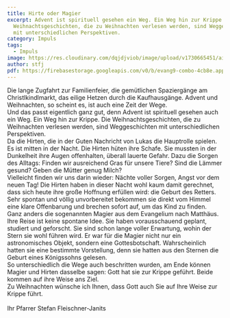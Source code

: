 ```yaml
---
title: Hirte oder Magier
excerpt: Advent ist spirituell gesehen ein Weg. Ein Weg hin zur Krippe. Die
  Weihnachtsgeschichten, die zu Weihnachten verlesen werden, sind Weggeschichten
  mit unterschiedlichen Perspektiven.
category: Impuls
tags:
  - Impuls
image: https://res.cloudinary.com/dqjdjviob/image/upload/v1730665451/airport-2373727_900x600_na2qjx.jpg
author: stfj
pdf: https://firebasestorage.googleapis.com/v0/b/evang9-combo-4cb8e.appspot.com/o/zeitung%2FGemeindezeitung202409.pdf?alt=media&token=22c2e2ef-5389-47ab-8f1d-d7f304d26e5f
---
```

Die lange Zugfahrt zur Familienfeier, die gemütlichen
Spaziergänge am Christlkindlmarkt, das eilige Hetzen
durch die Kaufhausgänge. Advent und Weihnachten,
so scheint es, ist auch eine Zeit der Wege.<br/>
Und das passt eigentlich ganz gut, denn Advent ist
spirituell gesehen auch ein Weg. Ein Weg hin zur Krippe.
Die Weihnachtsgeschichten, die zu Weihnachten
verlesen werden, sind Weggeschichten mit unterschiedlichen
Perspektiven.<br/>
Da die Hirten, die in der Guten Nachricht von Lukas
die Hauptrolle spielen. Es ist mitten in der Nacht. Die
Hirten hüten ihre Schafe. Sie mussten in der Dunkelheit
ihre Augen offenhalten, überall lauerte Gefahr. Dazu
die Sorgen des Alltags: Finden wir ausreichend Gras
für unsere Tiere? Sind die Lämmer gesund? Geben die
Mütter genug Milch?<br/>
Vielleicht finden wir uns darin wieder: Nächte voller
Sorgen, Angst vor dem neuen Tag! Die Hirten haben
in dieser Nacht wohl kaum damit gerechnet, dass sich
heute ihre große Hoffnung erfüllen wird: die Geburt
des Retters. Sehr spontan und völlig unvorbereitet
bekommen sie direkt vom Himmel eine klare Offenbarung
und brechen sofort auf, um das Kind zu finden.
Ganz anders die sogenannten
Magier aus dem Evangelium nach
Matthäus. Ihre Reise ist keine
spontane Idee. Sie haben vorausschauend
geplant, studiert und
geforscht. Sie sind schon lange voller
Erwartung, wohin der Stern sie wohl
führen wird. Er war für die Magier
nicht nur ein astronomisches Objekt,
sondern eine Gottesbotschaft. Wahrscheinlich hatten
sie eine bestimmte Vorstellung, denn sie hatten aus den
Sternen die Geburt eines Königssohns gelesen.<br/>
So unterschiedlich die Wege auch beschritten wurden,
am Ende können Magier und Hirten dasselbe sagen:
Gott hat sie zur Krippe geführt. Beide kommen auf ihre
Weise ans Ziel.<br/>
Zu Weihnachten wünsche ich Ihnen, dass Gott auch Sie
auf Ihre Weise zur Krippe führt.<br/><br/>
Ihr Pfarrer Stefan Fleischner-Janits
